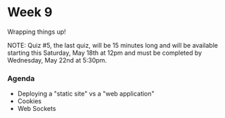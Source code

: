 # Week 9

Wrapping things up!

NOTE: Quiz #5, the last quiz, will be 15 minutes long and will be available starting this Saturday, May 18th at 12pm and must be completed by Wednesday, May 22nd at 5:30pm.

### Agenda

* Deploying a "static site" vs a "web application"
* Cookies
* Web Sockets



